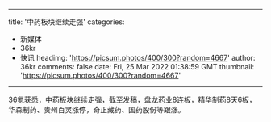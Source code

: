 
---
title: '中药板块继续走强'
categories: 
 - 新媒体
 - 36kr
 - 快讯
headimg: 'https://picsum.photos/400/300?random=4667'
author: 36kr
comments: false
date: Fri, 25 Mar 2022 01:38:59 GMT
thumbnail: 'https://picsum.photos/400/300?random=4667'
---

<div>   
36氪获悉，中药板块继续走强，截至发稿，盘龙药业8连板，精华制药8天6板，华森制药、贵州百灵涨停，奇正藏药、国药股份等跟涨。  
</div>
            